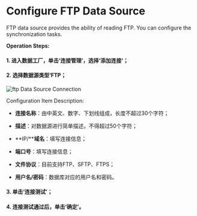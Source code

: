 # Configure FTP Data Source

FTP data source provides the ability of reading FTP. You can configure the synchronization tasks.

**Operation Steps:**

#### 1. 进入数据工厂，单击‘连接管理’，选择‘添加连接’；

#### 2. 选择数据源类型‘FTP；

![ftp Data Source Connection](../../../../../image/Data-Integration/ftp-connection.png)

Configuration Item Description:

* **连接名称**：由中英文、数字、下划线组成，长度不超过30个字符；

* **描述**：对数据源进行简单描述，不得超过50个字符；

* **IP/****域名**：填写连接信息；

* **端口号**：填写连接信息；

* **文件协议**：目前支持FTP、SFTP、FTPS；

* **用户名/密码**：数据库对应的用户名和密码。

#### 3. 单击‘连接测试’；

#### 4. 连接测试通过后，单击‘确定’。
